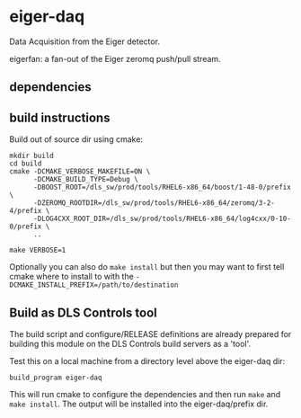 eiger-daq
=========

Data Acquisition from the Eiger detector.

eigerfan: a fan-out of the Eiger zeromq push/pull stream.

dependencies
------------



build instructions
------------------

Build out of source dir using cmake:

    mkdir build
    cd build
    cmake -DCMAKE_VERBOSE_MAKEFILE=ON \
          -DCMAKE_BUILD_TYPE=Debug \
          -DBOOST_ROOT=/dls_sw/prod/tools/RHEL6-x86_64/boost/1-48-0/prefix \
          -DZEROMQ_ROOTDIR=/dls_sw/prod/tools/RHEL6-x86_64/zeromq/3-2-4/prefix \
          -DLOG4CXX_ROOT_DIR=/dls_sw/prod/tools/RHEL6-x86_64/log4cxx/0-10-0/prefix \
          ..

    make VERBOSE=1
    
Optionally you can also do `make install` but then you may want to first tell
cmake where to install to with the `-DCMAKE_INSTALL_PREFIX=/path/to/destination`

Build as DLS Controls tool
--------------------------

The build script and configure/RELEASE definitions are already prepared for
building this module on the DLS Controls build servers as a 'tool'.

Test this on a local machine from a directory level above the eiger-daq dir:

    build_program eiger-daq
    
This will run cmake to configure the dependencies and then run `make` and
`make install`. The output will be installed into the eiger-daq/prefix dir.

